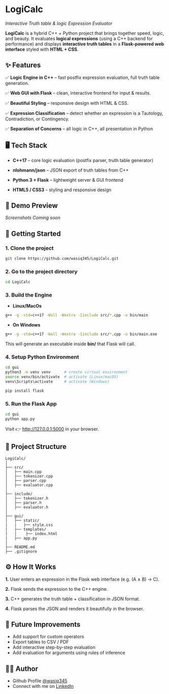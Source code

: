 
# LogiCalc
*Interactive Truth table & logic Expression Evaluator*

**LogiCalc** is a hybrid C++ + Python project that brings together speed, logic, and beauty.
It evaluates **logical expressions** (using a C++ backend for performance) and displays **interactive truth tables** in a **Flask-powered web interface** styled with **HTML + CSS**.


## ✨ Features
✅ **Logic Engine in C++** – fast postfix expression evaluation, full truth table generation.

✅ **Web GUI with Flask** – clean, interactive frontend for input & results.

✅ **Beautiful Styling** – responsive design with HTML & CSS.

✅ **Expression Classification** – detect whether an expression is a Tautology, Contradiction, or Contingency.

✅ **Separation of Concerns** – all logic in C++, all presentation in Python



## 🖥️ Tech Stack

- **C++17** – core logic evaluation (postfix parser, truth table generator)

- **nlohmann/json** – JSON export of truth tables from C++

- **Python 3 + Flask** – lightweight server & GUI frontend

- **HTML5 / CSS3** – styling and responsive design







## 📸 Demo Preview

*Screenshots Coming soon*




## 🚀 Getting Started

### 1\. Clone the project

```bash
git clone https://github.com/wasiq345/LogiCalc.git
```

### 2\. Go to the project directory

```bash
cd LogiCalc
```

### 3\. Build the Engine

- **Linux/MacOs**
```bash
g++ -g -std=c++17 -Wall -Wextra -Iinclude src/*.cpp -o bin/main

```
- **On Windows**
```bash
g++ -g -std=c++17 -Wall -Wextra -Iinclude src/*.cpp -o bin/main.exe

```
This will generate an executable inside **bin/** that Flask will call.


### 4\. Setup Python Environment

```bash
cd gui
python3 -m venv venv      # create virtual environment
source venv/bin/activate  # activate (Linux/macOS)
venv\Scripts\activate     # activate (Windows)

pip install flask
```

### 5\. Run the Flask App

```bash
cd gui
python app.py
```

Visit 👉 http://127.0.0.1:5000 in your browser.



## 📂 Project Structure

```text
LogiCalc/
│
├── src/                 
│   ├── main.cpp        
│   ├── tokenizer.cpp    
│   ├── parser.cpp      
│   ├── evaluator.cpp    
│
├── include/            
│   ├── tokenizer.h
│   ├── parser.h
│   ├── evaluator.h
│
├── gui/               
│   ├── static/
|   |   ├── style.css
|   ├── templates/
|   |    ├── index.html
|   ├── app.py
│
├── README.md           
├── .gitignore  
```


## ⚙️ How It Works

**1.** User enters an expression in the Flask web interface (e.g. (A ∧ B) → C).

**2.** Flask sends the expression to the C++ engine.

**3.** C++ generates the truth table + classification in JSON format.

**4.** Flask parses the JSON and renders it beautifully in the browser.



## 🌟 Future Improvements

- Add support for custom operators
- Export tables to CSV / PDF
- Add interactive step-by-step evaluation
- Add evaluation for arguments using rules of inference



## 👨‍💻 Author

 - Github Profile [@wasiq345](https://github.com/wasiq345)
 -  Connect with me on [LinkedIn](https://www.linkedin.com/in/wasiq-azeem-730215367/)


